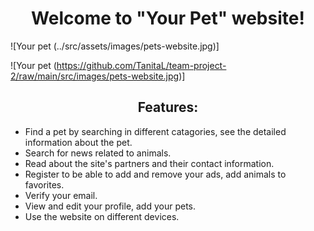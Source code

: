 # <div align=center>Welcome to "Your Pet" website!</div>

![Your pet (../src/assets/images/pets-website.jpg)]

![Your pet (https://github.com/TanitaL/team-project-2/raw/main/src/images/pets-website.jpg)]

## <div align=center>Features:</div>

- Find a pet by searching in different catagories, see the detailed information
  about the pet.
- Search for news related to animals.
- Read about the site's partners and their contact information.
- Register to be able to add and remove your ads, add animals to favorites.
- Verify your email.
- View and edit your profile, add your pets.
- Use the website on different devices.
